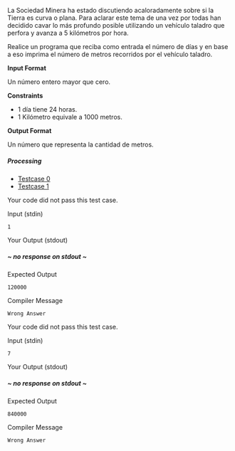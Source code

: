 La Sociedad Minera ha estado discutiendo acaloradamente sobre si la Tierra es curva o plana. Para aclarar este tema de una vez por todas han decidido cavar lo más profundo posible utilizando un vehículo taladro que perfora y avanza a 5 kilómetros por hora.

Realice un programa que reciba como entrada el número de días y en base a eso imprima el número de metros recorridos por el vehículo taladro.

**Input Format**

Un número entero mayor que cero.

**Constraints**

-   1 día tiene 24 horas.
-   1 Kilómetro equivale a 1000 metros.

**Output Format**

Un número que representa la cantidad de metros.

##### Processing

-   [Testcase 0](chrome-extension://pcmpcfapbekmbjjkdalcgopdkipoggdi/#testcase1)
-   [Testcase 1](chrome-extension://pcmpcfapbekmbjjkdalcgopdkipoggdi/#testcase2)

Your code did not pass this test case.

Input (stdin)

```
1
```

Your Output (stdout)

##### ~ no response on stdout ~

Expected Output

```
120000
```

Compiler Message

```
Wrong Answer
```

Your code did not pass this test case.

Input (stdin)

```
7
```

Your Output (stdout)

##### ~ no response on stdout ~

Expected Output

```
840000
```

Compiler Message

```
Wrong Answer
```
